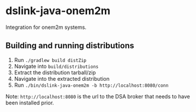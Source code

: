 # dslink-java-onem2m

Integration for onem2m systems.

## Building and running distributions

1. Run `./gradlew build distZip`
2. Navigate into `build/distributions`
3. Extract the distribution tarball/zip
4. Navigate into the extracted distribution
5. Run `./bin/dslink-java-onem2m -b http://localhost:8080/conn`

Note: `http://localhost:8080` is the url to the DSA broker that needs to have been installed prior.

